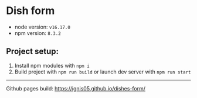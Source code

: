 # Dish form

- node version: `v16.17.0`
- npm version: `8.3.2`

## Project setup:

1. Install npm modules with `npm i`
2. Build project with `npm run build` or launch dev server with `npm run start`

---

Github pages build: https://ignis05.github.io/dishes-form/
